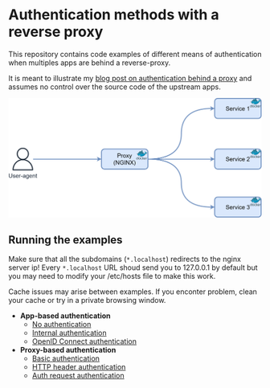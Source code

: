 # Authentication methods with a reverse proxy

This repository contains code examples of different means of authentication when multiples apps are behind a reverse-proxy.

It is meant to illustrate my [blog post on authentication behind a proxy](http://morganridel.fr/authentication-for-multiple-apps-behind-a-reverse-proxy) and assumes no control over the source code of the upstream apps.

![](proxy.png)

## Running the examples

Make sure that all the subdomains (`*.localhost`) redirects to the nginx server ip!
Every `*.localhost` URL shoud send you to 127.0.0.1 by default but you may need to modify your /etc/hosts file to make this work.

Cache issues may arise between examples. If you enconter problem, clean your cache or try in a private browsing window.

* **App-based authentication**
    * [No authentication](./app-no-auth)
    * [Internal authentication](./app-internal-auth)
    * [OpenID Connect authentication](./app-oauth-auth)
* **Proxy-based authentication**
    * [Basic authentication](./proxy-basic-auth)
    * [HTTP header authentication](./proxy-header-auth)
    * [Auth request authentication](./proxy-auth-request)